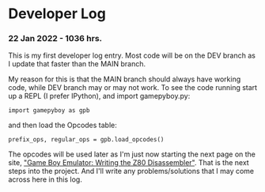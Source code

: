 # Developer Log

### 22 Jan 2022 - 1036 hrs.

This is my first developer log entry. Most code will be on the DEV branch as I update that faster than the MAIN branch.

My reason for this is that the MAIN branch should always have working code, while DEV branch may or may not work. To see the code running start up a REPL (I prefer IPython), and import gamepyboy.py:

    import gamepyboy as gpb

and then load the Opcodes table:

    prefix_ops, regular_ops = gpb.load_opcodes()

The opcodes will be used later as I'm just now starting the next page on the site, ["Game Boy Emulator: Writing the Z80 Disassembler"](https://www.inspiredpython.com/course/game-boy-emulator/game-boy-emulator-writing-the-z80-disassembler). That is the next steps into the project. And I'll write any problems/solutions that I may come across here in this log.

